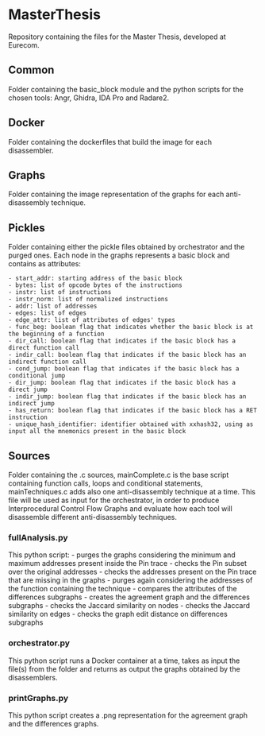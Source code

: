 # MasterThesis

Repository containing the files for the Master Thesis, developed at Eurecom.

## Common

Folder containing the basic_block module and the python scripts for the chosen tools: Angr, Ghidra, IDA Pro and Radare2.

## Docker

Folder containing the dockerfiles that build the image for each disassembler.

## Graphs

Folder containing the image representation of the graphs for each anti-disassembly technique.

## Pickles

Folder containing either the pickle files obtained by orchestrator and the purged ones.
Each node in the graphs represents a basic block and contains as attributes: 

    - start_addr: starting address of the basic block
    - bytes: list of opcode bytes of the instructions 
    - instr: list of instructions
    - instr_norm: list of normalized instructions
    - addr: list of addresses
    - edges: list of edges
    - edge_attr: list of attributes of edges' types
    - func_beg: boolean flag that indicates whether the basic block is at the beginning of a function
    - dir_call: boolean flag that indicates if the basic block has a direct function call
    - indir_call: boolean flag that indicates if the basic block has an indirect function call
    - cond_jump: boolean flag that indicates if the basic block has a conditional jump
    - dir_jump: boolean flag that indicates if the basic block has a direct jump
    - indir_jump: boolean flag that indicates if the basic block has an indirect jump
    - has_return: boolean flag that indicates if the basic block has a RET instruction
    - unique_hash_identifier: identifier obtained with xxhash32, using as input all the mnemonics present in the basic block

## Sources

Folder containing the .c sources, mainComplete.c is the base script containing function calls, loops and conditional statements, mainTechniques.c adds also one anti-disassembly technique at a time. 
This file will be used as input for the orchestrator, in order to produce Interprocedural Control Flow Graphs and evaluate how each tool will disassemble different anti-disassembly techniques.

### fullAnalysis.py

This python script:
    - purges the graphs considering the minimum and maximum addresses present inside the Pin trace
    - checks the Pin subset over the original addresses
    - checks the addresses present on the Pin trace that are missing in the graphs
    - purges again considering the addresses of the function containing the technique 
    - compares the attributes of the differences subgraphs
    - creates the agreement graph and the differences subgraphs
    - checks the Jaccard similarity on nodes
    - checks the Jaccard similarity on edges
    - checks the graph edit distance on differences subgraphs

### orchestrator.py

This python script runs a Docker container at a time, takes as input the file(s) from the folder and returns as output the graphs obtained by the disassemblers.

### printGraphs.py

This python script creates a .png representation for the agreement graph and the differences graphs.